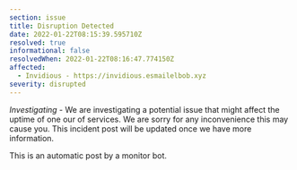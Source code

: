 ```yaml
---
section: issue
title: Disruption Detected
date: 2022-01-22T08:15:39.595710Z
resolved: true
informational: false
resolvedWhen: 2022-01-22T08:16:47.774150Z
affected:
  - Invidious - https://invidious.esmailelbob.xyz
severity: disrupted
---
```

*Investigating* - We are investigating a potential issue that might affect the uptime of one our of services. We are sorry for any inconvenience this may cause you. This incident post will be updated once we have more information.

This is an automatic post by a monitor bot.
        
